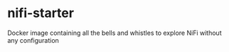 # nifi-starter
Docker image containing all the bells and whistles to explore NiFi without any configuration
